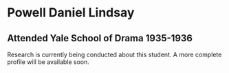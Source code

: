 # Powell Daniel Lindsay
## Attended Yale School of Drama 1935-1936

Research is currently being conducted about this student. A more complete profile will be available soon.

